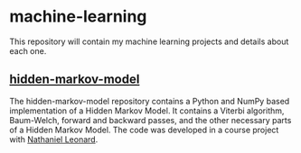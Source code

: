# machine-learning
This repository will contain my machine learning projects and details about each one.

## [hidden-markov-model](https://github.com/jfpettit/machine-learning/tree/master/hidden-markov-model)
The hidden-markov-model repository contains a Python and NumPy based implementation of a Hidden Markov Model. It contains a Viterbi algorithm, Baum-Welch, forward and backward passes, and the other necessary parts of a Hidden Markov Model. The code was developed in a course project with [Nathaniel Leonard](https://github.com/NateAnthonyLeonard).
